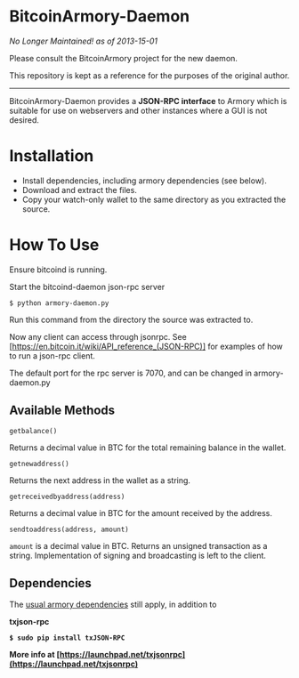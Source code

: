 BitcoinArmory-Daemon
====================

*No Longer Maintained! as of 2013-15-01*

Please consult the BitcoinArmory project for the new daemon.

This repository is kept as a reference for the purposes of the original author.

---------

BitcoinArmory-Daemon provides a <b>JSON-RPC interface</b> to Armory which is suitable for use on webservers and other instances where a GUI is not desired.

Installation
============

* Install dependencies, including armory dependencies (see below).
* Download and extract the files.
* Copy your watch-only wallet to the same directory as you extracted the source.

How To Use
=======

Ensure bitcoind is running.

Start the bitcoind-daemon json-rpc server

`$ python armory-daemon.py`

Run this command from the directory the source was extracted to.

Now any client can access through jsonrpc. See [https://en.bitcoin.it/wiki/API_reference_(JSON-RPC)]
for examples of how to run a json-rpc client.

The default port for the rpc server is 7070, and can be changed in armory-daemon.py

Available Methods
-----------------
`getbalance()`

Returns a decimal value in BTC for the total remaining balance in the wallet.


`getnewaddress()`

Returns the next address in the wallet as a string.


`getreceivedbyaddress(address)`

Returns a decimal value in BTC for the amount received by the address.


`sendtoaddress(address, amount)`

`amount` is a decimal value in BTC. Returns an unsigned transaction as a string. Implementation of signing and broadcasting is left to the client.

Dependencies
------------

The [usual armory dependencies] still apply, in addition to

<b>txjson-rpc<b>

`$ sudo pip install txJSON-RPC`

More info at [https://launchpad.net/txjsonrpc](https://launchpad.net/txjsonrpc)

[https://en.bitcoin.it/wiki/API_reference_(JSON-RPC)]: https://en.bitcoin.it/wiki/API_reference_(JSON-RPC)
[usual armory dependencies]: https://bitcointalk.org/index.php?topic=92496.msg1027061#msg1027061
